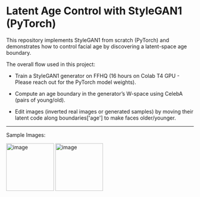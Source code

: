 # Latent Age Control with StyleGAN1 (PyTorch)

This repository implements StyleGAN1 from scratch (PyTorch) and demonstrates how to control facial age by discovering a latent-space age boundary.

The overall flow used in this project:

- Train a StyleGAN1 generator on FFHQ (16 hours on Colab T4 GPU - Please reach out for the PyTorch model weights).

- Compute an age boundary in the generator’s W-space using CelebA (pairs of young/old).

- Edit images (inverted real images or generated samples) by moving their latent code along boundaries['age'] to make faces older/younger.

---

Sample Images:

<img width="128" height="128" alt="image" src="https://github.com/user-attachments/assets/0ea6a36d-5608-45fd-ab2c-18d035b98336" />

<img width="128" height="128" alt="image" src="https://github.com/user-attachments/assets/9bffa023-6d60-4afb-98c1-ea391be2dd49" />
